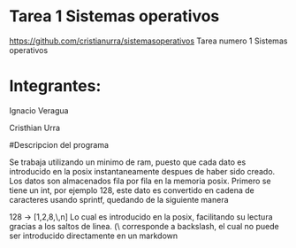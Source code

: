 # Tarea 1 Sistemas operativos
https://github.com/cristianurra/sistemasoperativos
Tarea numero 1 Sistemas operativos
# Integrantes:
Ignacio Veragua

Cristhian Urra

#Descripcion del programa

Se trabaja utilizando un minimo de ram, puesto que cada dato es introducido en la posix instantaneamente despues de haber sido creado. 
Los datos son almacenados fila por fila en la memoria posix.
Primero se tiene un int, por ejemplo 128, este dato es convertido en cadena de caracteres usando sprintf, quedando de la siguiente manera

128 -> [1,2,8,&#92;,n]
Lo cual es introducido en la posix, facilitando su lectura gracias a los saltos de linea. (&#92; corresponde a backslash, el cual no puede ser introducido directamente en un markdown
